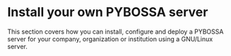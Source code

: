 Install your own PYBOSSA server
===============================

This section covers how you can install, configure and deploy a PYBOSSA
server for your company, organization or institution using a GNU/Linux
server.
